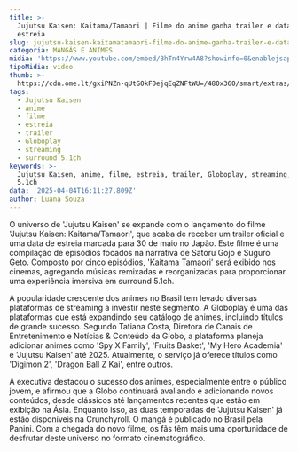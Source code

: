 ```yaml
---
title: >-
  Jujutsu Kaisen: Kaitama/Tamaori | Filme do anime ganha trailer e data de
  estreia
slug: jujutsu-kaisen-kaitamatamaori-filme-do-anime-ganha-trailer-e-data
categoria: MANGÁS E ANIMES
midia: 'https://www.youtube.com/embed/BhTn4Yrw4A8?showinfo=0&enablejsapi=1'
tipoMidia: video
thumb: >-
  https://cdn.ome.lt/gxiPNZn-qUtG0kF0ejqEqZNFtWU=/480x360/smart/extras/conteudos/omelete_THUMB_-_2025-04-04T130615.065.png
tags:
  - Jujutsu Kaisen
  - anime
  - filme
  - estreia
  - trailer
  - Globoplay
  - streaming
  - surround 5.1ch
keywords: >-
  Jujutsu Kaisen, anime, filme, estreia, trailer, Globoplay, streaming, surround
  5.1ch
data: '2025-04-04T16:11:27.809Z'
author: Luana Souza
---
```


O universo de 'Jujutsu Kaisen' se expande com o lançamento do filme 'Jujutsu Kaisen: Kaitama/Tamaori', que acaba de receber um trailer oficial e uma data de estreia marcada para 30 de maio no Japão. Este filme é uma compilação de episódios focados na narrativa de Satoru Gojo e Suguro Geto. Composto por cinco episódios, 'Kaitama Tamaori' será exibido nos cinemas, agregando músicas remixadas e reorganizadas para proporcionar uma experiência imersiva em surround 5.1ch.

A popularidade crescente dos animes no Brasil tem levado diversas plataformas de streaming a investir neste segmento. A Globoplay é uma das plataformas que está expandindo seu catálogo de animes, incluindo títulos de grande sucesso. Segundo Tatiana Costa, Diretora de Canais de Entretenimento e Notícias & Conteúdo da Globo, a plataforma planeja adicionar animes como 'Spy X Family', 'Fruits Basket', 'My Hero Academia' e 'Jujutsu Kaisen' até 2025. Atualmente, o serviço já oferece títulos como 'Digimon 2', 'Dragon Ball Z Kai', entre outros.

A executiva destacou o sucesso dos animes, especialmente entre o público jovem, e afirmou que a Globo continuará avaliando e adicionando novos conteúdos, desde clássicos até lançamentos recentes que estão em exibição na Ásia. Enquanto isso, as duas temporadas de 'Jujutsu Kaisen' já estão disponíveis na Crunchyroll. O mangá é publicado no Brasil pela Panini. Com a chegada do novo filme, os fãs têm mais uma oportunidade de desfrutar deste universo no formato cinematográfico.
